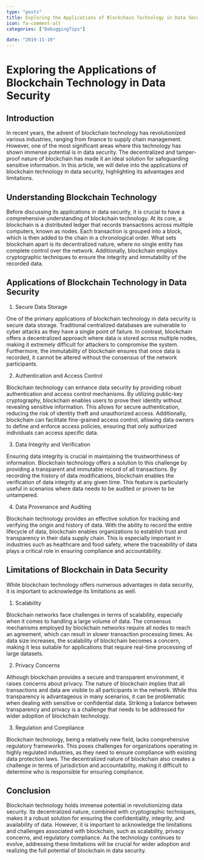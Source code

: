 ```yaml
---
type: "posts"
title: Exploring the Applications of Blockchain Technology in Data Security
icon: fa-comment-alt
categories: ["DebuggingTips"]

date: "2019-11-19"
---
```




# Exploring the Applications of Blockchain Technology in Data Security

## Introduction

In recent years, the advent of blockchain technology has revolutionized various industries, ranging from finance to supply chain management. However, one of the most significant areas where this technology has shown immense potential is in data security. The decentralized and tamper-proof nature of blockchain has made it an ideal solution for safeguarding sensitive information. In this article, we will delve into the applications of blockchain technology in data security, highlighting its advantages and limitations.

## Understanding Blockchain Technology

Before discussing its applications in data security, it is crucial to have a comprehensive understanding of blockchain technology. At its core, a blockchain is a distributed ledger that records transactions across multiple computers, known as nodes. Each transaction is grouped into a block, which is then added to the chain in a chronological order. What sets blockchain apart is its decentralized nature, where no single entity has complete control over the network. Additionally, blockchain employs cryptographic techniques to ensure the integrity and immutability of the recorded data.

## Applications of Blockchain Technology in Data Security

1. Secure Data Storage

One of the primary applications of blockchain technology in data security is secure data storage. Traditional centralized databases are vulnerable to cyber attacks as they have a single point of failure. In contrast, blockchain offers a decentralized approach where data is stored across multiple nodes, making it extremely difficult for attackers to compromise the system. Furthermore, the immutability of blockchain ensures that once data is recorded, it cannot be altered without the consensus of the network participants.

2. Authentication and Access Control

Blockchain technology can enhance data security by providing robust authentication and access control mechanisms. By utilizing public-key cryptography, blockchain enables users to prove their identity without revealing sensitive information. This allows for secure authentication, reducing the risk of identity theft and unauthorized access. Additionally, blockchain can facilitate fine-grained access control, allowing data owners to define and enforce access policies, ensuring that only authorized individuals can access specific data.

3. Data Integrity and Verification

Ensuring data integrity is crucial in maintaining the trustworthiness of information. Blockchain technology offers a solution to this challenge by providing a transparent and immutable record of all transactions. By recording the history of data modifications, blockchain enables the verification of data integrity at any given time. This feature is particularly useful in scenarios where data needs to be audited or proven to be untampered.

4. Data Provenance and Auditing

Blockchain technology provides an effective solution for tracking and verifying the origin and history of data. With the ability to record the entire lifecycle of data, blockchain enables organizations to establish trust and transparency in their data supply chain. This is especially important in industries such as healthcare and food safety, where the traceability of data plays a critical role in ensuring compliance and accountability.

## Limitations of Blockchain in Data Security

While blockchain technology offers numerous advantages in data security, it is important to acknowledge its limitations as well.

1. Scalability

Blockchain networks face challenges in terms of scalability, especially when it comes to handling a large volume of data. The consensus mechanisms employed by blockchain networks require all nodes to reach an agreement, which can result in slower transaction processing times. As data size increases, the scalability of blockchain becomes a concern, making it less suitable for applications that require real-time processing of large datasets.

2. Privacy Concerns

Although blockchain provides a secure and transparent environment, it raises concerns about privacy. The nature of blockchain implies that all transactions and data are visible to all participants in the network. While this transparency is advantageous in many scenarios, it can be problematic when dealing with sensitive or confidential data. Striking a balance between transparency and privacy is a challenge that needs to be addressed for wider adoption of blockchain technology.

3. Regulation and Compliance

Blockchain technology, being a relatively new field, lacks comprehensive regulatory frameworks. This poses challenges for organizations operating in highly regulated industries, as they need to ensure compliance with existing data protection laws. The decentralized nature of blockchain also creates a challenge in terms of jurisdiction and accountability, making it difficult to determine who is responsible for ensuring compliance.

## Conclusion

Blockchain technology holds immense potential in revolutionizing data security. Its decentralized nature, combined with cryptographic techniques, makes it a robust solution for ensuring the confidentiality, integrity, and availability of data. However, it is important to acknowledge the limitations and challenges associated with blockchain, such as scalability, privacy concerns, and regulatory compliance. As the technology continues to evolve, addressing these limitations will be crucial for wider adoption and realizing the full potential of blockchain in data security.